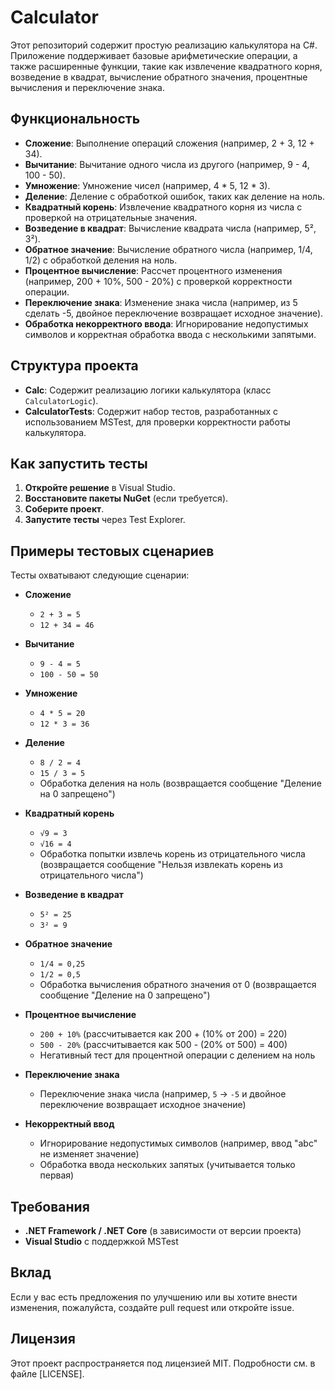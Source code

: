 # Calculator

Этот репозиторий содержит простую реализацию калькулятора на C#. Приложение поддерживает базовые арифметические операции, а также расширенные функции, такие как извлечение квадратного корня, возведение в квадрат, вычисление обратного значения, процентные вычисления и переключение знака.

## Функциональность

- **Сложение**: Выполнение операций сложения (например, 2 + 3, 12 + 34).
- **Вычитание**: Вычитание одного числа из другого (например, 9 - 4, 100 - 50).
- **Умножение**: Умножение чисел (например, 4 * 5, 12 * 3).
- **Деление**: Деление с обработкой ошибок, таких как деление на ноль.
- **Квадратный корень**: Извлечение квадратного корня из числа с проверкой на отрицательные значения.
- **Возведение в квадрат**: Вычисление квадрата числа (например, 5², 3²).
- **Обратное значение**: Вычисление обратного числа (например, 1/4, 1/2) с обработкой деления на ноль.
- **Процентное вычисление**: Рассчет процентного изменения (например, 200 + 10%, 500 - 20%) с проверкой корректности операции.
- **Переключение знака**: Изменение знака числа (например, из 5 сделать -5, двойное переключение возвращает исходное значение).
- **Обработка некорректного ввода**: Игнорирование недопустимых символов и корректная обработка ввода с несколькими запятыми.

## Структура проекта

- **Calc**: Содержит реализацию логики калькулятора (класс `CalculatorLogic`).
- **CalculatorTests**: Содержит набор тестов, разработанных с использованием MSTest, для проверки корректности работы калькулятора.

## Как запустить тесты

1. **Откройте решение** в Visual Studio.
2. **Восстановите пакеты NuGet** (если требуется).
3. **Соберите проект**.
4. **Запустите тесты** через Test Explorer.

## Примеры тестовых сценариев

Тесты охватывают следующие сценарии:

- **Сложение**
  - `2 + 3 = 5`
  - `12 + 34 = 46`

- **Вычитание**
  - `9 - 4 = 5`
  - `100 - 50 = 50`

- **Умножение**
  - `4 * 5 = 20`
  - `12 * 3 = 36`

- **Деление**
  - `8 / 2 = 4`
  - `15 / 3 = 5`
  - Обработка деления на ноль (возвращается сообщение "Деление на 0 запрещено")

- **Квадратный корень**
  - `√9 = 3`
  - `√16 = 4`
  - Обработка попытки извлечь корень из отрицательного числа (возвращается сообщение "Нельзя извлекать корень из отрицательного числа")

- **Возведение в квадрат**
  - `5² = 25`
  - `3² = 9`

- **Обратное значение**
  - `1/4 = 0,25`
  - `1/2 = 0,5`
  - Обработка вычисления обратного значения от 0 (возвращается сообщение "Деление на 0 запрещено")

- **Процентное вычисление**
  - `200 + 10%` (рассчитывается как 200 + (10% от 200) = 220)
  - `500 - 20%` (рассчитывается как 500 - (20% от 500) = 400)
  - Негативный тест для процентной операции с делением на ноль

- **Переключение знака**
  - Переключение знака числа (например, `5` → `-5` и двойное переключение возвращает исходное значение)

- **Некорректный ввод**
  - Игнорирование недопустимых символов (например, ввод "abc" не изменяет значение)
  - Обработка ввода нескольких запятых (учитывается только первая)

## Требования

- **.NET Framework / .NET Core** (в зависимости от версии проекта)
- **Visual Studio** с поддержкой MSTest

## Вклад

Если у вас есть предложения по улучшению или вы хотите внести изменения, пожалуйста, создайте pull request или откройте issue.

## Лицензия

Этот проект распространяется под лицензией MIT. Подробности см. в файле [LICENSE].
